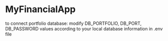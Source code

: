 # MyFinancialApp

to connect portfolio database:
modify DB_PORTFOLIO, DB_PORT, DB_PASSWORD values according to your local database information
in .env file